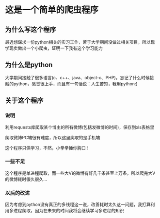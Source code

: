 # 这是一个简单的爬虫程序

## 为什么写这个程序

  最近想谋求一份python相关的实习工作，苦于大学期间没做过相关项目，所以现学现卖做出一个小爬虫，证明一下我有这个学习能力

## 为什么是python
  大学期间接触了很多语言(c、c++、java、object-c、PHP)，忘记了什么时候接触的python，感觉很上手，而且有一句话说：人生苦短，我用python:)

## 关于这个程序

### 说明

  利用requests库爬取某个博主的所有微博(包括发微博的时间)，保存到xls表格里

  爬取微博PC端很有难度，所以这里爬取的是手机端

  这个程序只供学习，不然，小拳拳捶你胸口！

### 一些不足

  这个程序是单进程爬取，而一些大V的微博有好几千条甚至上万条，所以爬完大V的微博耗时很久很久...

### 以后的改进

  因为考虑到python没有真正的多线程这一说，改善耗时太久这一问题，我打算利用多进程爬取，因为在未来的时间我将会继续学习多进程的知识  
